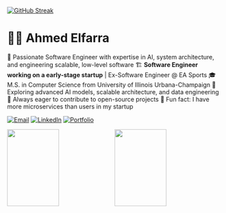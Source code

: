 [![GitHub Streak](https://github-readme-streak-stats.herokuapp.com?user=elfarradev)](https://git.io/streak-stats)

# 👨‍💻 Ahmed Elfarra
🚀 Passionate Software Engineer with expertise in AI, system architecture, and engineering scalable, low-level software
🏗️ **Software Engineer working on a early-stage startup** | Ex-Software Engineer @ EA Sports
🎓 M.S. in Computer Science from University of Illinois Urbana-Champaign
🔬 Exploring advanced AI models, scalable architecture, and data engineering
🎯 Always eager to contribute to open-source projects
🚀 Fun fact: I have more microservices than users in my startup 

<p>
    <a href="mailto:aelfarradev@gmail.com"><img src="https://img.shields.io/badge/Email-D14836?style=flat-square&logo=gmail&logoColor=white" alt="Email" /></a>
    <a href="https://www.linkedin.com/in/ahmedelfarraaa/"><img src="https://img.shields.io/badge/LinkedIn-0077B5?style=flat-square&logo=linkedin&logoColor=white" alt="LinkedIn" /></a>
    <a href="https://elfarra.xyz"><img src="https://img.shields.io/badge/Portfolio-000000?style=flat-square&logo=About.me&logoColor=white" alt="Portfolio" /></a>
</p>

<div>
  <img src="https://github-readme-streak-stats.herokuapp.com?user=elfarradev&theme=radical&hide_border=true" height="180" width="49%" />
  <img src="https://github-readme-stats.vercel.app/api/top-langs/?username=elfarradev&layout=compact&theme=radical&hide_border=true&card_width=445" height="180" width="49%" />
</div>
